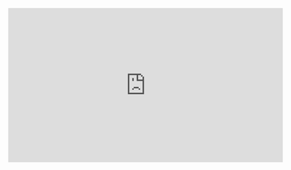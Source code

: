 
<iframe width="560" height="315" src="https://www.youtube.com/watch?v=PCfBeX03BaY" frameborder="0" allow="accelerometer; autoplay; encrypted-media; gyroscope; picture-in-picture" allowfullscreen></iframe>


